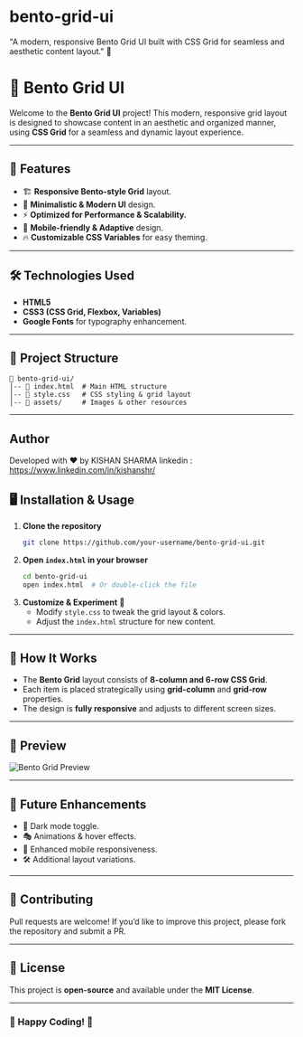 # bento-grid-ui
"A modern, responsive Bento Grid UI built with CSS Grid for seamless and aesthetic content layout." 🚀
# 🚀 Bento Grid UI

Welcome to the **Bento Grid UI** project! This modern, responsive grid layout is designed to showcase content in an aesthetic and organized manner, using **CSS Grid** for a seamless and dynamic layout experience.

---

## 📌 Features
- 🏗 **Responsive Bento-style Grid** layout.
- 🎨 **Minimalistic & Modern UI** design.
- ⚡ **Optimized for Performance & Scalability.**
- 📱 **Mobile-friendly & Adaptive** design.
- 🔥 **Customizable CSS Variables** for easy theming.

---

## 🛠️ Technologies Used
- **HTML5**
- **CSS3 (CSS Grid, Flexbox, Variables)**
- **Google Fonts** for typography enhancement.

---

## 📂 Project Structure
```
📁 bento-grid-ui/
│-- 📜 index.html  # Main HTML structure
│-- 📜 style.css   # CSS styling & grid layout
│-- 📁 assets/     # Images & other resources
```

---
## Author
Developed with ❤️ by KISHAN SHARMA
linkedin : https://www.linkedin.com/in/kishanshr/


## 🖥️ Installation & Usage
1. **Clone the repository**
   ```sh
   git clone https://github.com/your-username/bento-grid-ui.git
   ```
2. **Open `index.html` in your browser**
   ```sh
   cd bento-grid-ui
   open index.html  # Or double-click the file
   ```
3. **Customize & Experiment** 🎨
   - Modify `style.css` to tweak the grid layout & colors.
   - Adjust the `index.html` structure for new content.

---

## 🎯 How It Works
- The **Bento Grid** layout consists of **8-column and 6-row CSS Grid**.
- Each item is placed strategically using **grid-column** and **grid-row** properties.
- The design is **fully responsive** and adjusts to different screen sizes.

---

## 📸 Preview
![Bento Grid Preview](assets/images/bento-preview.png)

---

## 🚀 Future Enhancements
- 🌟 Dark mode toggle.
- 🎭 Animations & hover effects.
- 📱 Enhanced mobile responsiveness.
- 🛠️ Additional layout variations.

---

## 🤝 Contributing
Pull requests are welcome! If you’d like to improve this project, please fork the repository and submit a PR.

---

## 📜 License
This project is **open-source** and available under the **MIT License**.

---

### 🎉 Happy Coding! 🎨

